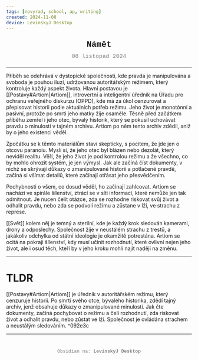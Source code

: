 ```yaml
---
tags: [novyrad, school, ap, writing]
created: 2024-11-08
device: LevinskyJ Desktop
---
```

<div style="text-align: center; font-size: 1.6em; font-weight: bold; padding: 10px 0; font-family: Courier New">
  Námět
</div>

<div style="text-align: center; color: gray; font-size: 1.1em; margin-bottom: 20px; font-family: Courier New">  08 listopad 2024
</div>

---

Příběh se odehrává v dystopické společnosti, kde pravda je manipulována a svoboda je pouhou iluzí, udržovanou autoritářským režimem, který kontroluje každý aspekt života. Hlavní postavou je [[Postavy#Artiom|Artiom]], introvertní a inteligentní úředník na Úřadu pro ochranu veřejného diskurzu (OPPD), kde má za úkol cenzurovat a přepisovat historii podle aktuálních potřeb režimu. Jeho život je monotónní a pasivní, protože po smrti jeho matky žije osaměle. Těsně před začátkem příběhu zemřel i jeho otec, bývalý historik, který se pokusil uchovávat pravdu o minulosti v tajném archivu. Artiom po něm tento archiv zdědil, aniž by o jeho existenci věděl.

Zpočátku se k těmto materiálům staví skepticky, s pocitem, že jde jen o otcovu paranoiu. Myslí si, že jeho otec byl blázen nebo dezolát, který neviděl realitu. Věří, že jeho život je pod kontrolou režimu a že všechno, co by mohlo ohrozit systém, je jen výmysl. Jak ale začíná číst dokumenty, v nichž se skrývají důkazy o zmanipulované historii a potlačené pravdě, začíná si všímat detailů, které začínají otřásat jeho přesvědčením.

Pochybnosti o všem, co dosud věděl, ho začínají zahlcovat. Artiom se nachází ve spirále šílenství, ztrácí se v síti informací, které nemůže jen tak odmítnout. Je nucen čelit otázce, zda se rozhodne riskovat svůj život a odhalit pravdu, nebo zda se podvolí režimu a zůstane v lži, ve strachu z represe.

[[Svět]] kolem něj je temný a sterilní, kde je každý krok sledován kamerami, drony a odposlechy. Společnost žije v neustálém strachu z trestů, a jakákoliv odchylka od státní ideologie je okamžitě potrestána. Artiom se ocitá na pokraji šílenství, kdy musí učinit rozhodnutí, které ovlivní nejen jeho život, ale i osud těch, kteří by v jeho kroku mohli najít naději na změnu.

---

# TLDR
[[Postavy#Artiom|Artiom]] je úředník v autoritářském režimu, který cenzuruje historii. Po smrti svého otce, bývalého historika, zdědí tajný archiv, jenž obsahuje důkazy o zmanipulované minulosti. Jak čte dokumenty, začíná pochybovat o režimu a čelí rozhodnutí, zda riskovat život a odhalit pravdu, nebo zůstat ve lži. Společnost je ovládána strachem a neustálým sledováním. ^092e3c

---
<div style="text-align: center; color: gray; font-size: 0.9em; margin-top: 40px; font-family: Courier New">
  Obsidian na: <strong>LevinskyJ Desktop</strong>
</div>
